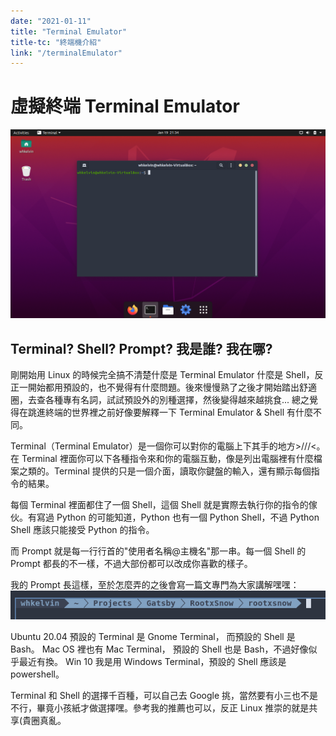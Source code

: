 ```yaml
---
date: "2021-01-11"
title: "Terminal Emulator"
title-tc: "終端機介紹"
link: "/terminalEmulator"
---
```


# 虛擬終端 Terminal Emulator

![](./gnome-terminal.png)

## Terminal? Shell? Prompt? 我是誰? 我在哪?

剛開始用 Linux 的時候完全搞不清楚什麼是 Terminal Emulator 什麼是 Shell，反正一開始都用預設的，也不覺得有什麼問題。後來慢慢熟了之後才開始踏出舒適圈，去查各種專有名詞，試試預設外的別種選擇，然後變得越來越挑食... 總之覺得在跳進終端的世界裡之前好像要解釋一下 Terminal Emulator & Shell 有什麼不同。

Terminal（Terminal Emulator）是一個你可以對你的電腦上下其手的地方>///<。在 Terminal 裡面你可以下各種指令來和你的電腦互動，像是列出電腦裡有什麼檔案之類的。Terminal 提供的只是一個介面，讀取你鍵盤的輸入，還有顯示每個指令的結果。

每個 Terminal 裡面都住了一個 Shell，這個 Shell 就是實際去執行你的指令的傢伙。有寫過 Python 的可能知道，Python 也有一個 Python Shell，不過 Python Shell 應該只能接受 Python 的指令。

而 Prompt 就是每一行行首的"使用者名稱@主機名"那一串。每一個 Shell 的 Prompt 都長的不一樣，不過大部份都可以改成你喜歡的樣子。

我的 Prompt 長這樣，至於怎麼弄的之後會寫一篇文專門為大家講解嘿嘿：
![](./prompt.png)

Ubuntu 20.04 預設的 Terminal 是 Gnome Terminal， 而預設的 Shell 是 Bash。
Mac OS 裡也有 Mac Terminal， 預設的 Shell 也是 Bash，不過好像似乎最近有換。
Win 10 我是用 Windows Terminal，預設的 Shell 應該是 powershell。

Terminal 和 Shell 的選擇千百種，可以自己去 Google 挑，當然要有小三也不是不行，畢竟小孩紙才做選擇嘿。參考我的推薦也可以，反正 Linux 推崇的就是共享(貴圈真亂。
